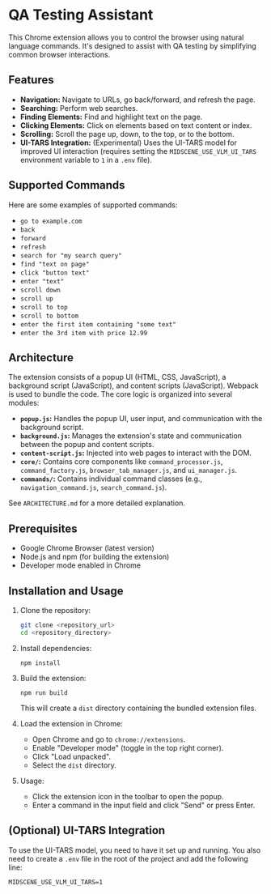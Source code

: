# QA Testing Assistant

This Chrome extension allows you to control the browser using natural language commands. It's designed to assist with QA testing by simplifying common browser interactions.

## Features

*   **Navigation:** Navigate to URLs, go back/forward, and refresh the page.
*   **Searching:** Perform web searches.
*   **Finding Elements:** Find and highlight text on the page.
*   **Clicking Elements:** Click on elements based on text content or index.
*   **Scrolling:** Scroll the page up, down, to the top, or to the bottom.
* **UI-TARS Integration:** (Experimental) Uses the UI-TARS model for improved UI interaction (requires setting the `MIDSCENE_USE_VLM_UI_TARS` environment variable to `1` in a `.env` file).

## Supported Commands

Here are some examples of supported commands:

*   `go to example.com`
*   `back`
*   `forward`
*   `refresh`
*   `search for "my search query"`
*   `find "text on page"`
*   `click "button text"`
*   `enter "text"`
*   `scroll down`
*   `scroll up`
*   `scroll to top`
*   `scroll to bottom`
* `enter the first item containing "some text"`
* `enter the 3rd item with price 12.99`

## Architecture

The extension consists of a popup UI (HTML, CSS, JavaScript), a background script (JavaScript), and content scripts (JavaScript). Webpack is used to bundle the code. The core logic is organized into several modules:

*   **`popup.js`:** Handles the popup UI, user input, and communication with the background script.
*   **`background.js`:** Manages the extension's state and communication between the popup and content scripts.
*   **`content-script.js`:** Injected into web pages to interact with the DOM.
*   **`core/`:** Contains core components like `command_processor.js`, `command_factory.js`, `browser_tab_manager.js`, and `ui_manager.js`.
*   **`commands/`:** Contains individual command classes (e.g., `navigation_command.js`, `search_command.js`).

See `ARCHITECTURE.md` for a more detailed explanation.

## Prerequisites

*   Google Chrome Browser (latest version)
*   Node.js and npm (for building the extension)
*   Developer mode enabled in Chrome

## Installation and Usage

1.  Clone the repository:

    ```bash
    git clone <repository_url>
    cd <repository_directory>
    ```
2.  Install dependencies:
    ```
    npm install
    ```

3. Build the extension:
    ```
    npm run build
    ```
    This will create a `dist` directory containing the bundled extension files.

4.  Load the extension in Chrome:
    *   Open Chrome and go to `chrome://extensions`.
    *   Enable "Developer mode" (toggle in the top right corner).
    *   Click "Load unpacked".
    *   Select the `dist` directory.

5.  Usage:
    * Click the extension icon in the toolbar to open the popup.
    * Enter a command in the input field and click "Send" or press Enter.

## (Optional) UI-TARS Integration
To use the UI-TARS model, you need to have it set up and running. You also need to create a `.env` file in the root of the project and add the following line:
```
MIDSCENE_USE_VLM_UI_TARS=1

